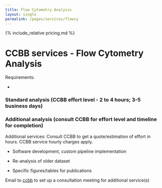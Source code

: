 ```yaml
---
title: Flow Cytometry Analysis
layout: single
permalink: /pages/services/flowcy
---
```



{% include_relative pricing.md %}

# CCBB services - Flow Cytometry Analysis

Requirements:

* 

### Standard analysis (CCBB effort level - 2 to 4 hours; 3-5 business days)


### Additional analysis (consult CCBB for effort level and timeline for completion)

Additional services: Consult CCBB to get a quote/estimation of effort in hours. CCBB service hourly charges apply.

* Software development, custom pipeline implementation

* Re-analysis of older dataset

* Specific figures/tables for publications


Email to [ccbb](ccbb@scripps.edu) to set up a consultation meeting for additional service(s)



